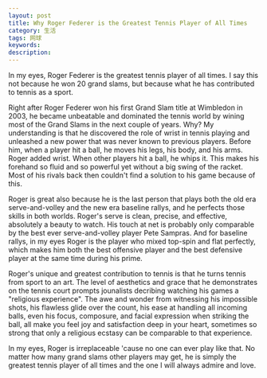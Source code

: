 ```yaml
---
layout: post
title: Why Roger Federer is the Greatest Tennis Player of All Times
category: 生活
tags: 网球
keywords: 
description: 
---
```


In my eyes, Roger Federer is the greatest tennis player of all times. I say this not because he won 20 grand slams, but because what he has contributed to tennis as a sport. 

Right after Roger Federer won his first Grand Slam title at Wimbledon in 2003, he became unbeatable and dominated the tennis world by wining most of the Grand Slams in the next couple of years. Why? My understanding is that he discovered the role of wrist in tennis playing and unleashed a new power that was never known to previous players. Before him, when a player hit a ball, he moves his legs, his body, and his arms. Roger added wrist. When other players hit a ball, he whips it. This makes his forehand so fluid and so powerful yet without a big swing of the racket. Most of his rivals back then couldn't find a solution to his game because of this.  

Roger is great also because he is the last person that plays both the old era serve-and-volley and the new era baseline rallys, and he perfects those skills in both worlds. Roger's serve is clean, precise, and effective, absolutely a beauty to watch. His touch at net is probably only comparable by the best ever serve-and-volley player Pete Sampras. And for baseline rallys, in my eyes Roger is the player who mixed top-spin and flat perfectly, which makes him both the best offensive player and the best defensive player at the same time during his prime. 

Roger's unique and greatest contribution to tennis is that he turns tennis from sport to an art. The level of aesthetics and grace that he demonstrates on the tennis court prompts jounalists decribing watching his games a "religious experience". The awe and wonder from witnessing his impossible shots, his flawless glide over the count, his ease at handling all incoming balls, even his focus, composure, and facial expression when striking the ball, all make you feel joy and satisfaction deep in your heart, sometimes so strong that only a religious ecstasy can be comparable to that experience. 

In my eyes, Roger is irreplaceable 'cause no one can ever play like that. No matter how many grand slams other players may get, he is simply the greatest tennis player of all times and the one I will always admire and love. 
